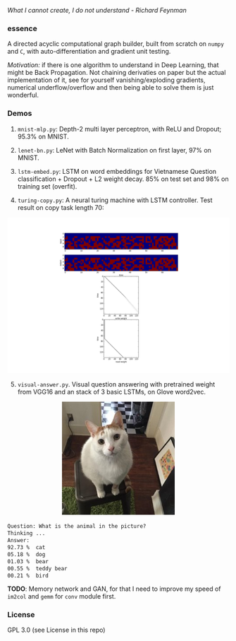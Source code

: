 *What I cannot create, I do not understand - Richard Feynman*

### essence

A directed acyclic computational graph builder, built from scratch on `numpy` and `C`, with auto-differentiation and gradient unit testing.

*Motivation:* if there is one algorithm to understand in Deep Learning, that might be Back Propagation. Not chaining derivaties on paper but the actual implementation of it, see for yourself vanishing/exploding gradients, numerical underflow/overflow and then being able to solve them is just wonderful.

### Demos

1. `mnist-mlp.py`: Depth-2 multi layer perceptron, with ReLU and Dropout; 95.3% on MNIST.

2. `lenet-bn.py`: LeNet with Batch Normalization on first layer, 97% on MNIST.

3. `lstm-embed.py`: LSTM on word embeddings for Vietnamese Question classification + Dropout + L2 weight decay. 85% on test set and 98% on training set (overfit).

4. `turing-copy.py`: A neural turing machine with LSTM controller. Test result on copy task length 70:

![img](turing.png)

5. `visual-answer.py`. Visual question answering with pretrained weight from VGG16 and an stack of 3 basic LSTMs, on Glove word2vec.

<p align="center"> <img src="test.jpg"/> </p>

```
Question: What is the animal in the picture?
Thinking ...
Answer:
92.73 %  cat
05.18 %  dog
01.03 %  bear
00.55 %  teddy bear
00.21 %  bird
```


**TODO**: Memory network and GAN, for that I need to improve my speed of `im2col` and `gemm` for `conv` module first.

### License
GPL 3.0 (see License in this repo)